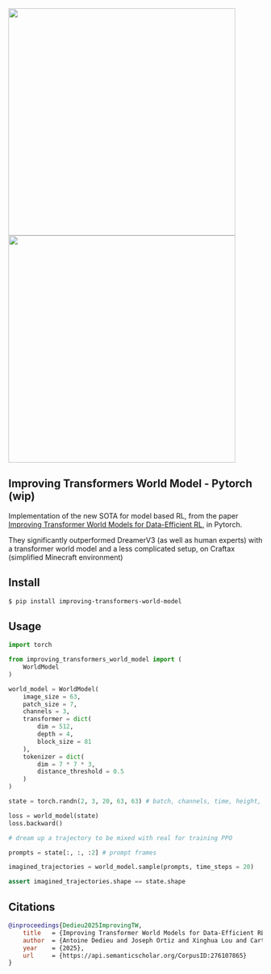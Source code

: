 <img src="./fig1.png" width="450px"/>

<img src="./fig2.png" width="450px"/>

## Improving Transformers World Model - Pytorch (wip)

Implementation of the new SOTA for model based RL, from the paper [Improving Transformer World Models for Data-Efficient RL](https://arxiv.org/abs/2502.01591), in Pytorch.

They significantly outperformed DreamerV3 (as well as human experts) with a transformer world model and a less complicated setup, on Craftax (simplified Minecraft environment)

## Install

```bash
$ pip install improving-transformers-world-model
```

## Usage

```python
import torch

from improving_transformers_world_model import (
    WorldModel
)

world_model = WorldModel(
    image_size = 63,
    patch_size = 7,
    channels = 3,
    transformer = dict(
        dim = 512,
        depth = 4,
        block_size = 81
    ),
    tokenizer = dict(
        dim = 7 * 7 * 3,
        distance_threshold = 0.5
    )
)

state = torch.randn(2, 3, 20, 63, 63) # batch, channels, time, height, width - craftax is 3 channels 63x63, and they used rollout of 20 frames. block size is presumably each image

loss = world_model(state)
loss.backward()

# dream up a trajectory to be mixed with real for training PPO

prompts = state[:, :, :2] # prompt frames

imagined_trajectories = world_model.sample(prompts, time_steps = 20)

assert imagined_trajectories.shape == state.shape

```

## Citations

```bibtex
@inproceedings{Dedieu2025ImprovingTW,
    title   = {Improving Transformer World Models for Data-Efficient RL},
    author  = {Antoine Dedieu and Joseph Ortiz and Xinghua Lou and Carter Wendelken and Wolfgang Lehrach and J. Swaroop Guntupalli and Miguel L{\'a}zaro-Gredilla and Kevin Patrick Murphy},
    year    = {2025},
    url     = {https://api.semanticscholar.org/CorpusID:276107865}
}
```
